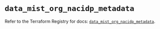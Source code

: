 # `data_mist_org_nacidp_metadata`

Refer to the Terraform Registry for docs: [`data_mist_org_nacidp_metadata`](https://registry.terraform.io/providers/juniper/mist/0.6.0/docs/data-sources/org_nacidp_metadata).
